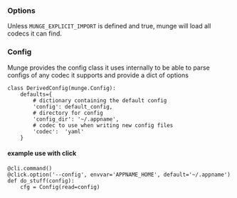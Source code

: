 

### Options
Unless `MUNGE_EXPLICIT_IMPORT` is defined and true, munge will load all codecs it can find.

### Config

Munge provides the config class it uses internally to be able to parse configs of any codec it supports and provide a dict of options


    class DerivedConfig(munge.Config):
        defaults={
            # dictionary containing the default config
            'config': default_config,
            # directory for config
            'config_dir': '~/.appname',
            # codec to use when writing new config files
            'codec':  'yaml'
        }


#### example use with click

    @cli.command()
    @click.option('--config', envvar='APPNAME_HOME', default='~/.appname')
    def do_stuff(config):
        cfg = Config(read=config)

